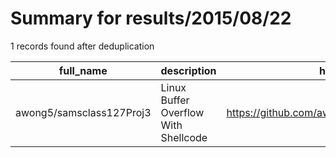 
# Summary for results/2015/08/22
    
1 records found after deduplication

| full_name | description | html_url | matched_list | matched_count | pushed_at | size | stargazers_count | language | forks_count | vul_ids |
|--------------------------|--------------------------------------|---------------------------------------------|----------------|-----------------|---------------------------|--------|--------------------|------------|---------------|-----------|
| awong5/samsclass127Proj3 | Linux Buffer Overflow With Shellcode | https://github.com/awong5/samsclass127Proj3 | ['shellcode'] | 1 | 2015-08-22 17:46:25+00:00 | 124 | 0 | nan | 0 | [] |
